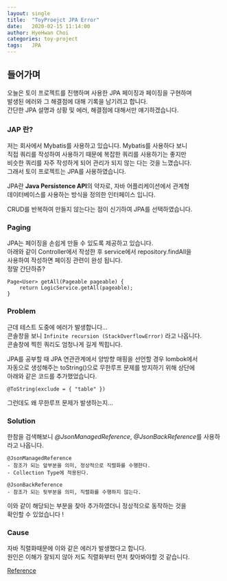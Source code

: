 ```yaml
---
layout: single
title:  "ToyProejct JPA Error"
date:   2020-02-15 11:14:00
author: HyeHwan Choi
categories: toy-project
tags:   JPA
---
```


## 들어가며
오늘은 토이 프로젝트를 진행하며 사용한 JPA 페이징과 페이징을 구현하며  
발생된 에러와 그 해결점에 대해 기록을 남기려고 합니다.  
간단한 JPA 설명과 상황 및 에러, 해결점에 대해서만 얘기하겠습니다.

### JAP 란?
저는 회사에서 Mybatis를 사용하고 있습니다. Mybatis를 사용하다 보니  
직접 쿼리를 작성하여 사용하기 때문에 복잡한 쿼리를 사용하기는 좋지만  
비슷한 쿼리를 자주 작성하게 되어 관리가 되지 않는 다는 것을 느꼈습니다.  
그래서 토이 프로젝트는 JPA를 사용하였습니다.  
  
JPA란 **Java Persistence API**의 약자로, 자바 어플리케이션에서 관계형  
데이터베이스를 사용하는 방식을 정의한 인터페이스 입니다.  
  
CRUD를 반복하여 만들지 않는다는 점이 신기하여 JPA를 선택하였습니다.  

### Paging
JPA는 페이징을 손쉽게 만들 수 있도록 제공하고 있습니다.  
아래와 같이 Controller에서 작성한 후 service에서 repository.findAll을  
사용하여 작성하면 페이징 관련이 완성 됩니다.  
정말 간단하쥬?  

```
Page<User> getAll(Pageable pageable) {
	return LogicService.getAll(pageable);
}
```
  
### Problem
근데 테스트 도중에 에러가 발생합니다...  
콘솔창을 보니 `Infinite recursion (StackOverflowError)` 라고 나옵니다.  
콘솔창에 찍힌 쿼리도 엄청나게 길게 찍힙니다.  
  
JPA를 공부할 때 JPA 연관관계에서 양방향 매핑을 선언할 경우 lombok에서  
자동으로 생성해주는 toString()으로 무한루프 문제를 방지하기 위해 상단에  
아래와 같은 코드를 추가했었습니다.  
```
@ToString(exclude = { "table" })
```

그런데도 왜 무한루프 문제가 발생하는지...  

### Solution
한참을 검색해보니 *@JsonManagedReference*, *@JsonBackReference*를 사용하라고 나옵니다.
```
@JsonManagedReference
- 참조가 되는 앞부분을 의미, 정상적으로 직렬화를 수행한다.
- Collection Type에 적용된다.

@JsonBackReference
- 참조가 되는 뒷부분을 의미, 직렬화를 수행하지 않는다.
```
이와 같이 해당되는 부분을 찾아 추가하였더니 정상적으로 동작하는 것을  
확인할 수 있었습니다 !

### Cause
자바 직렬화때문에 이와 같은 에러가 발생했다고 합니다.  
원인은 이해가 잘되지 않아 저도 직렬화부터 먼저 찾아봐야할 것 같습니다.  

[Reference](https://pasudo123.tistory.com/350)  

